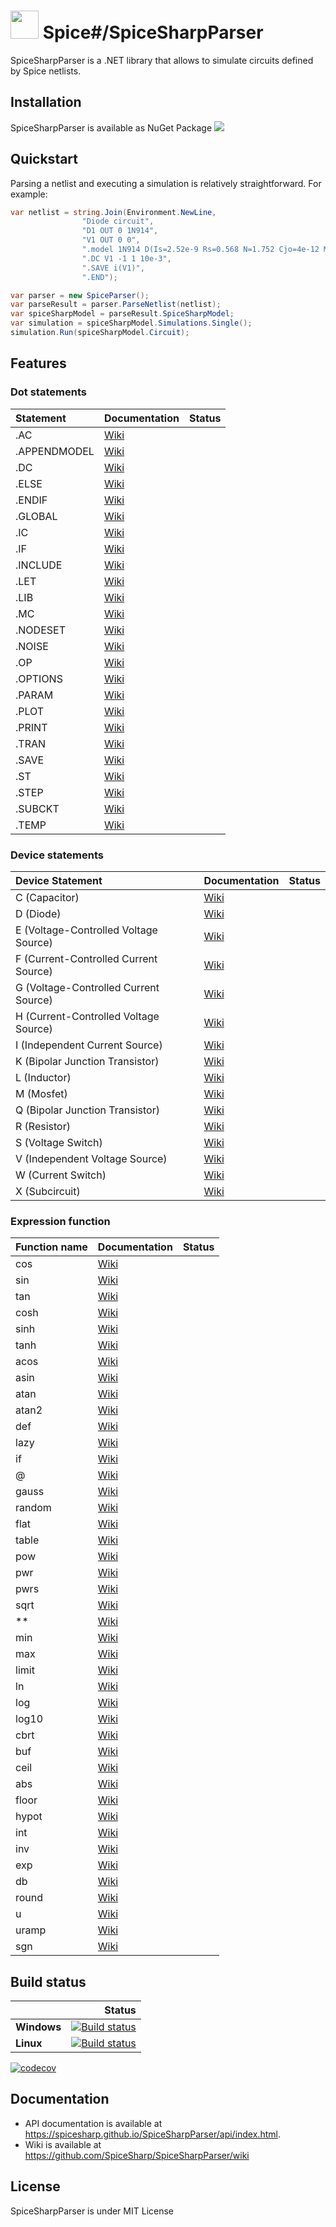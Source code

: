 # <img src="https://spicesharp.github.io/SpiceSharp/api/images/logo_full.svg" width="45px" /> Spice#/SpiceSharpParser
SpiceSharpParser is a .NET library that allows to simulate circuits defined by Spice netlists.

## Installation

SpiceSharpParser is available as NuGet Package 
[<img src="https://img.shields.io/nuget/vpre/SpiceSharp-Parser.svg">]( https://www.nuget.org/packages/SpiceSharp-Parser)

## Quickstart

Parsing a netlist and executing a simulation is relatively straightforward. For example:

```csharp
var netlist = string.Join(Environment.NewLine,
                "Diode circuit",
                "D1 OUT 0 1N914",
                "V1 OUT 0 0",
                ".model 1N914 D(Is=2.52e-9 Rs=0.568 N=1.752 Cjo=4e-12 M=0.4 tt=20e-9)",
                ".DC V1 -1 1 10e-3",
                ".SAVE i(V1)",
                ".END");

var parser = new SpiceParser();
var parseResult = parser.ParseNetlist(netlist);
var spiceSharpModel = parseResult.SpiceSharpModel;
var simulation = spiceSharpModel.Simulations.Single();
simulation.Run(spiceSharpModel.Circuit);            
```
## Features
### Dot statements
|  Statement  |  Documentation | Status  |
|:------------|--------------- |--------:|
|.AC          |[Wiki](https://github.com/SpiceSharp/SpiceSharpParser/wiki/.AC)||
|.APPENDMODEL |[Wiki](https://github.com/SpiceSharp/SpiceSharpParser/wiki/.APPENDMODEL)||
|.DC          |[Wiki](https://github.com/SpiceSharp/SpiceSharpParser/wiki/.DC)||
|.ELSE        |[Wiki](https://github.com/SpiceSharp/SpiceSharpParser/wiki/.ELSE)||
|.ENDIF       |[Wiki](https://github.com/SpiceSharp/SpiceSharpParser/wiki/.ENDIF)||
|.GLOBAL      |[Wiki](https://github.com/SpiceSharp/SpiceSharpParser/wiki/.GLOBAL)||           
|.IC          |[Wiki](https://github.com/SpiceSharp/SpiceSharpParser/wiki/.IC)||
|.IF          |[Wiki](https://github.com/SpiceSharp/SpiceSharpParser/wiki/.IF)||
|.INCLUDE     |[Wiki](https://github.com/SpiceSharp/SpiceSharpParser/wiki/.INCLUDE)||
|.LET         |[Wiki](https://github.com/SpiceSharp/SpiceSharpParser/wiki/.LET)||
|.LIB         |[Wiki](https://github.com/SpiceSharp/SpiceSharpParser/wiki/.LIB)||
|.MC          |[Wiki](https://github.com/SpiceSharp/SpiceSharpParser/wiki/.MC)||
|.NODESET     |[Wiki](https://github.com/SpiceSharp/SpiceSharpParser/wiki/.NODESET)||
|.NOISE       |[Wiki](https://github.com/SpiceSharp/SpiceSharpParser/wiki/.NOISE)||
|.OP          |[Wiki](https://github.com/SpiceSharp/SpiceSharpParser/wiki/.OP)||
|.OPTIONS     |[Wiki](https://github.com/SpiceSharp/SpiceSharpParser/wiki/.OPTIONS)||
|.PARAM       |[Wiki](https://github.com/SpiceSharp/SpiceSharpParser/wiki/.PARAM)||
|.PLOT        |[Wiki](https://github.com/SpiceSharp/SpiceSharpParser/wiki/.PLOT)||
|.PRINT       |[Wiki](https://github.com/SpiceSharp/SpiceSharpParser/wiki/.PRINT)||
|.TRAN        |[Wiki](https://github.com/SpiceSharp/SpiceSharpParser/wiki/.TRAN)||
|.SAVE        |[Wiki](https://github.com/SpiceSharp/SpiceSharpParser/wiki/.SAVE)||
|.ST          |[Wiki](https://github.com/SpiceSharp/SpiceSharpParser/wiki/.ST)||
|.STEP        |[Wiki](https://github.com/SpiceSharp/SpiceSharpParser/wiki/.STEP)||
|.SUBCKT      |[Wiki](https://github.com/SpiceSharp/SpiceSharpParser/wiki/.SUBCKT)||
|.TEMP        |[Wiki](https://github.com/SpiceSharp/SpiceSharpParser/wiki/.TEMP)||

### Device statements
| Device Statement  |  Documentation | Status  |
|:------------|-------|----------------:|
|C (Capacitor)|[Wiki](https://github.com/SpiceSharp/SpiceSharpParser/wiki/C)||
|D (Diode)|[Wiki](https://github.com/SpiceSharp/SpiceSharpParser/wiki/D)||
|E (Voltage-Controlled Voltage Source)|[Wiki](https://github.com/SpiceSharp/SpiceSharpParser/wiki/E)||
|F (Current-Controlled Current Source)|[Wiki](https://github.com/SpiceSharp/SpiceSharpParser/wiki/F)||
|G (Voltage-Controlled Current Source)|[Wiki](https://github.com/SpiceSharp/SpiceSharpParser/wiki/G)||
|H (Current-Controlled Voltage Source)|[Wiki](https://github.com/SpiceSharp/SpiceSharpParser/wiki/H)||
|I (Independent Current Source)|[Wiki](https://github.com/SpiceSharp/SpiceSharpParser/wiki/I)||
|K (Bipolar Junction Transistor)|[Wiki](https://github.com/SpiceSharp/SpiceSharpParser/wiki/K)||
|L (Inductor)|[Wiki](https://github.com/SpiceSharp/SpiceSharpParser/wiki/L)||
|M (Mosfet)|[Wiki](https://github.com/SpiceSharp/SpiceSharpParser/wiki/M)||
|Q (Bipolar Junction Transistor)|[Wiki](https://github.com/SpiceSharp/SpiceSharpParser/wiki/Q)||
|R (Resistor)|[Wiki](https://github.com/SpiceSharp/SpiceSharpParser/wiki/R)||
|S (Voltage Switch)|[Wiki](https://github.com/SpiceSharp/SpiceSharpParser/wiki/S)||
|V (Independent Voltage Source)|[Wiki](https://github.com/SpiceSharp/SpiceSharpParser/wiki/V)||
|W (Current Switch)|[Wiki](https://github.com/SpiceSharp/SpiceSharpParser/wiki/W)||
|X (Subcircuit)|[Wiki](https://github.com/SpiceSharp/SpiceSharpParser/wiki/X)||

### Expression function
|  Function name  |  Documentation | Status  |
|:------------|--------------- |--------:|
|cos      |[Wiki](https://github.com/SpiceSharp/SpiceSharpParser/wiki/cos)||           
|sin         |[Wiki](https://github.com/SpiceSharp/SpiceSharpParser/wiki/sin)||
|tan     |[Wiki](https://github.com/SpiceSharp/SpiceSharpParser/wiki/tan)||
|cosh       |[Wiki](https://github.com/SpiceSharp/SpiceSharpParser/wiki/cosh)||
|sinh     |[Wiki](https://github.com/SpiceSharp/SpiceSharpParser/wiki/sinh)||
|tanh        |[Wiki](https://github.com/SpiceSharp/SpiceSharpParser/wiki/tanh)||
|acos        |[Wiki](https://github.com/SpiceSharp/SpiceSharpParser/wiki/acos)||
|asin         |[Wiki](https://github.com/SpiceSharp/SpiceSharpParser/wiki/asin)||
|atan        |[Wiki](https://github.com/SpiceSharp/SpiceSharpParser/wiki/atan)||
|atan2          |[Wiki](https://github.com/SpiceSharp/SpiceSharpParser/wiki/atan2)||
|def          |[Wiki](https://github.com/SpiceSharp/SpiceSharpParser/wiki/def)||
|lazy       |[Wiki](https://github.com/SpiceSharp/SpiceSharpParser/wiki/lazy)||
|if          |[Wiki](https://github.com/SpiceSharp/SpiceSharpParser/wiki/if)||
|@      |[Wiki](https://github.com/SpiceSharp/SpiceSharpParser/wiki/@)||
|gauss     |[Wiki](https://github.com/SpiceSharp/SpiceSharpParser/wiki/gauss)||
|random |[Wiki](https://github.com/SpiceSharp/SpiceSharpParser/wiki/random)||
|flat        |[Wiki](https://github.com/SpiceSharp/SpiceSharpParser/wiki/flat)||
|table         |[Wiki](https://github.com/SpiceSharp/SpiceSharpParser/wiki/table)||
|pow          |[Wiki](https://github.com/SpiceSharp/SpiceSharpParser/wiki/pow)||
|pwr        |[Wiki](https://github.com/SpiceSharp/SpiceSharpParser/wiki/pwr)||
|pwrs       |[Wiki](https://github.com/SpiceSharp/SpiceSharpParser/wiki/pwrs)||
|sqrt          |[Wiki](https://github.com/SpiceSharp/SpiceSharpParser/wiki/sqrt)||
|**        |[Wiki](https://github.com/SpiceSharp/SpiceSharpParser/wiki/**)||
|min       |[Wiki](https://github.com/SpiceSharp/SpiceSharpParser/wiki/min)||
|max          |[Wiki](https://github.com/SpiceSharp/SpiceSharpParser/wiki/max)||
|limit          |[Wiki](https://github.com/SpiceSharp/SpiceSharpParser/wiki/limit)||
|ln          |[Wiki](https://github.com/SpiceSharp/SpiceSharpParser/wiki/ln)||
|log          |[Wiki](https://github.com/SpiceSharp/SpiceSharpParser/wiki/log)||
|log10          |[Wiki](https://github.com/SpiceSharp/SpiceSharpParser/wiki/log10)||
|cbrt          |[Wiki](https://github.com/SpiceSharp/SpiceSharpParser/wiki/cbrt)||
|buf          |[Wiki](https://github.com/SpiceSharp/SpiceSharpParser/wiki/buf)||
|ceil          |[Wiki](https://github.com/SpiceSharp/SpiceSharpParser/wiki/ceil)||
|abs          |[Wiki](https://github.com/SpiceSharp/SpiceSharpParser/wiki/abs)||
|floor          |[Wiki](https://github.com/SpiceSharp/SpiceSharpParser/wiki/floor)||
|hypot          |[Wiki](https://github.com/SpiceSharp/SpiceSharpParser/wiki/hypot)||
|int          |[Wiki](https://github.com/SpiceSharp/SpiceSharpParser/wiki/int)||
|inv          |[Wiki](https://github.com/SpiceSharp/SpiceSharpParser/wiki/inv)||
|exp          |[Wiki](https://github.com/SpiceSharp/SpiceSharpParser/wiki/exp)||
|db          |[Wiki](https://github.com/SpiceSharp/SpiceSharpParser/wiki/db)||
|round          |[Wiki](https://github.com/SpiceSharp/SpiceSharpParser/wiki/round)||
|u          |[Wiki](https://github.com/SpiceSharp/SpiceSharpParser/wiki/u)||
|uramp          |[Wiki](https://github.com/SpiceSharp/SpiceSharpParser/wiki/uramp)||
|sgn          |[Wiki](https://github.com/SpiceSharp/SpiceSharpParser/wiki/sgn)||


## Build status

|    | Status |
|:---|----------------:|
|**Windows**|[![Build status](https://ci.appveyor.com/api/projects/status/d8tpj2hm3hcullmw/branch/master?svg=true)](https://ci.appveyor.com/project/marcin-golebiowski/spicesharpparser/branch/master)|
|**Linux**|[![Build status](https://travis-ci.org/SpiceSharp/SpiceSharpParser.svg?branch=master)](https://travis-ci.org/SpiceSharp/SpiceSharpParser?branch=master)|

[![codecov](https://codecov.io/gh/marcin-golebiowski/SpiceSharpParser/branch/master/graph/badge.svg)](https://codecov.io/gh/marcin-golebiowski/SpiceSharpParser)

## Documentation
* API documentation is available at <https://spicesharp.github.io/SpiceSharpParser/api/index.html>.
* Wiki is available at <https://github.com/SpiceSharp/SpiceSharpParser/wiki>

## License
SpiceSharpParser is under MIT License
